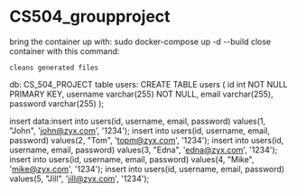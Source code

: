 # CS504_groupproject

bring the container up with:
    sudo docker-compose up -d --build
close container with this command:
    
    cleans generated files


db: CS_504_PROJECT
table users: CREATE TABLE users (
            id int NOT NULL PRIMARY KEY,
            username varchar(255) NOT NULL,
            email varchar(255),
            password varchar(255)
            );

insert data:insert into users(id, username, email, password)
            values(1, "John", 'john@zyx.com', '1234');
            insert into users(id, username, email, password)
            values(2, "Tom", 'topm@zyx.com', '1234');
            insert into users(id, username, email, password)
            values(3, "Edna", 'edna@zyx.com', '1234');
            insert into users(id, username, email, password)
            values(4, "Mike", 'mike@zyx.com', '1234');
            insert into users(id, username, email, password)
            values(5, "Jill", 'jill@zyx.com', '1234');